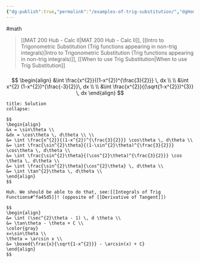 ```yaml
---
{"dg-publish":true,"permalink":"/examples-of-trig-substitution/","dgHomeLink":true,"dgPassFrontmatter":false,"dgShowLocalGraph":true}
---
```


#math 
> [[MAT 200 Hub - Calc II|MAT 200 Hub - Calc II]], [[Intro to Trigonometric Substitution (Trig functions appearing in non-trig integrals)|Intro to Trigonometric Substitution (Trig functions appearing in non-trig integrals)]], [[When to use Trig Substitution|When to use Trig Substitution]]

###
$$
\begin{align}
&\int \frac{x^{2}}{(1-x^{2})^{\frac{3}{2}}} \, dx \\ \\
&\int x^{2} (1-x^{2})^{\frac{-3}{2}}\, dx \\ \\
&\int \frac{x^{2}}{(\sqrt{1-x^{2}})^{3}} \, dx
\end{align}
$$

```ad-check
title: Solution
collapse:

$$
\begin{align}
&x = \sin\theta \\
&dx = \cos\theta \, d\theta \\ \\
&= \int \frac{x^{2}}{(1-x^{2})^{\frac{3}{2}}} \cos\theta \, d\theta \\
&= \int \frac{\sin^{2}\theta}{(1-\sin^{2}\theta)^{\frac{3}{2}}} \cos\theta \, d\theta \\
&= \int \frac{\sin^{2}\theta}{(\cos^{2}\theta)^{\frac{3}{2}}} \cos \theta \, d\theta \\
&= \int \frac{\sin^{2}\theta}{\cos^{2}\theta} \, d\theta \\
&= \int \tan^{2}\theta \, d\theta \\
\end{align}
$$

Huh. We should be able to do that, see:[[Integrals of Trig Functions#^fa45d5]]! (opposite of [[Derivative of Tangent]])

$$
\begin{align}
&= \int (\sec^{2}\theta - 1) \, d \theta \\
&= \tan\theta - \theta + C \\
\color{gray}
x=\sin\theta \\
\theta = \arcsin x \\ 
&= \boxed{\frac{x}{\sqrt{1-x^{2}}} - \arcsin(x) + C}
\end{align}
$$

```